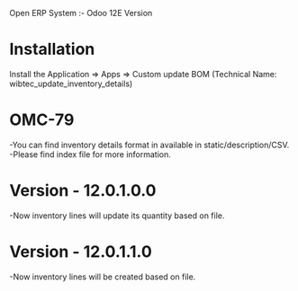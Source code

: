 Open ERP System :- Odoo 12E Version 

Installation 
============
Install the Application => Apps => Custom update BOM (Technical Name: wibtec_update_inventory_details)


OMC-79
====================
-You can find inventory details format in available in static/description/CSV.
-Please find index file for more information.

Version - 12.0.1.0.0
======================
-Now inventory lines will update its quantity based on file.

Version - 12.0.1.1.0
======================
-Now inventory lines will be created based on file.